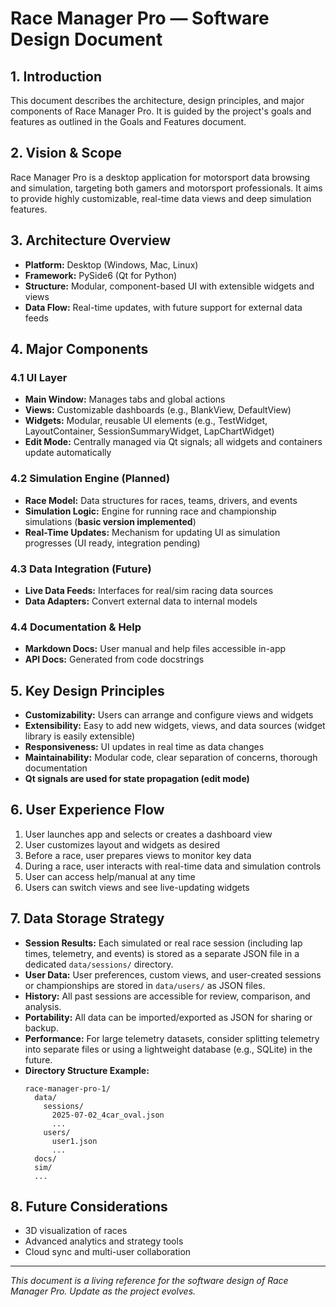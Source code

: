 # Race Manager Pro — Software Design Document

## 1. Introduction
This document describes the architecture, design principles, and major components of Race Manager Pro. It is guided by the project's goals and features as outlined in the Goals and Features document.

## 2. Vision & Scope
Race Manager Pro is a desktop application for motorsport data browsing and simulation, targeting both gamers and motorsport professionals. It aims to provide highly customizable, real-time data views and deep simulation features.

## 3. Architecture Overview
- **Platform:** Desktop (Windows, Mac, Linux)
- **Framework:** PySide6 (Qt for Python)
- **Structure:** Modular, component-based UI with extensible widgets and views
- **Data Flow:** Real-time updates, with future support for external data feeds

## 4. Major Components
### 4.1 UI Layer
- **Main Window:** Manages tabs and global actions
- **Views:** Customizable dashboards (e.g., BlankView, DefaultView)
- **Widgets:** Modular, reusable UI elements (e.g., TestWidget, LayoutContainer, SessionSummaryWidget, LapChartWidget)
- **Edit Mode:** Centrally managed via Qt signals; all widgets and containers update automatically

### 4.2 Simulation Engine (Planned)
- **Race Model:** Data structures for races, teams, drivers, and events
- **Simulation Logic:** Engine for running race and championship simulations (**basic version implemented**)
- **Real-Time Updates:** Mechanism for updating UI as simulation progresses (UI ready, integration pending)

### 4.3 Data Integration (Future)
- **Live Data Feeds:** Interfaces for real/sim racing data sources
- **Data Adapters:** Convert external data to internal models

### 4.4 Documentation & Help
- **Markdown Docs:** User manual and help files accessible in-app
- **API Docs:** Generated from code docstrings

## 5. Key Design Principles
- **Customizability:** Users can arrange and configure views and widgets
- **Extensibility:** Easy to add new widgets, views, and data sources (widget library is easily extensible)
- **Responsiveness:** UI updates in real time as data changes
- **Maintainability:** Modular code, clear separation of concerns, thorough documentation
- **Qt signals are used for state propagation (edit mode)**

## 6. User Experience Flow
1. User launches app and selects or creates a dashboard view
2. User customizes layout and widgets as desired
3. Before a race, user prepares views to monitor key data
4. During a race, user interacts with real-time data and simulation controls
5. User can access help/manual at any time
6. Users can switch views and see live-updating widgets

## 7. Data Storage Strategy
- **Session Results:** Each simulated or real race session (including lap times, telemetry, and events) is stored as a separate JSON file in a dedicated `data/sessions/` directory.
- **User Data:** User preferences, custom views, and user-created sessions or championships are stored in `data/users/` as JSON files.
- **History:** All past sessions are accessible for review, comparison, and analysis.
- **Portability:** All data can be imported/exported as JSON for sharing or backup.
- **Performance:** For large telemetry datasets, consider splitting telemetry into separate files or using a lightweight database (e.g., SQLite) in the future.
- **Directory Structure Example:**
  ```
  race-manager-pro-1/
    data/
      sessions/
        2025-07-02_4car_oval.json
        ...
      users/
        user1.json
        ...
    docs/
    sim/
    ...
  ```

## 8. Future Considerations
- 3D visualization of races
- Advanced analytics and strategy tools
- Cloud sync and multi-user collaboration

---

*This document is a living reference for the software design of Race Manager Pro. Update as the project evolves.*
